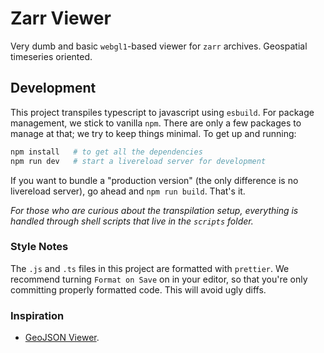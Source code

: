 # Zarr Viewer

Very dumb and basic `webgl1`-based viewer for `zarr` archives. Geospatial timeseries oriented.

## Development

This project transpiles typescript to javascript using `esbuild`. For package management, we stick to vanilla `npm`. There are only a few packages to manage at that; we try to keep things minimal. To get up and running:

```sh
npm install   # to get all the dependencies
npm run dev   # start a livereload server for development
```

If you want to bundle a "production version" (the only difference is no livereload server), go ahead and `npm run build`. That's it.

_For those who are curious about the transpilation setup, everything is handled through shell scripts that live in the `scripts` folder._

### Style Notes

The `.js` and `.ts` files in this project are formatted with `prettier`. We recommend turning `Format on Save` on in your editor, so that you're only committing properly formatted code. This will avoid ugly diffs.

### Inspiration

- [GeoJSON Viewer](https://geojson.io/).
